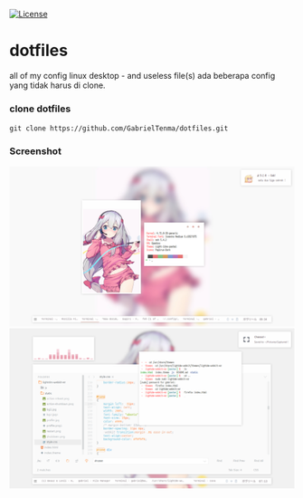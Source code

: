 

[![License](https://img.shields.io/badge/license-MIT-blue.svg)](LICENSE)
# dotfiles
all of my config linux desktop - and useless file(s)
ada beberapa config yang tidak harus di clone.

### clone dotfiles

```
git clone https://github.com/GabrielTenma/dotfiles.git
```

### Screenshot


![alt text](https://github.com/GabrielTenma/dotfiles/raw/master/.screenshot/2018-10-28-213439_1366x768_scrot.png)
![alt text](https://github.com/GabrielTenma/dotfiles/raw/master/.screenshot/GabrielDesktop_2018-11-05_%207-13-53_1366x768.png)

